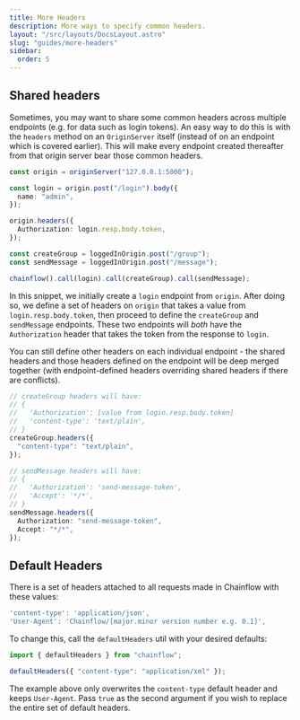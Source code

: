 ```yaml
---
title: More Headers
description: More ways to specify common headers.
layout: "/src/layouts/DocsLayout.astro"
slug: "guides/more-headers"
sidebar:
  order: 5
---
```


## Shared headers

Sometimes, you may want to share some common headers across multiple endpoints (e.g. for data such as login tokens). An easy way to do this is with the `headers` method on an `OriginServer` itself (instead of on an endpoint which is covered earlier). This will make every endpoint created thereafter from that origin server bear those common headers.

```typescript {7-9}
const origin = originServer("127.0.0.1:5000");

const login = origin.post("/login").body({
  name: "admin",
});

origin.headers({
  Authorization: login.resp.body.token,
});

const createGroup = loggedInOrigin.post("/group");
const sendMessage = loggedInOrigin.post("/message");

chainflow().call(login).call(createGroup).call(sendMessage);
```

In this snippet, we initially create a `login` endpoint from `origin`. After doing so, we define a set of headers on `origin` that takes a value from `login.resp.body.token`, then proceed to define the `createGroup` and `sendMessage` endpoints. These two endpoints will _both_ have the `Authorization` header that takes the token from the response to `login`.

You can still define other headers on each individual endpoint - the shared headers and those headers defined on the endpoint will be deep merged together (with endpoint-defined headers overriding shared headers if there are conflicts).

```typescript
// createGroup headers will have:
// {
//   'Authorization': [value from login.resp.body.token]
//   'content-type': 'text/plain',
// }
createGroup.headers({
  "content-type": "text/plain",
});

// sendMessage headers will have:
// {
//   'Authorization': 'send-message-token',
//   'Accept': '*/*',
// }
sendMessage.headers({
  Authorization: "send-message-token",
  Accept: "*/*",
});
```

## Default Headers

There is a set of headers attached to all requests made in Chainflow with these values:

```typescript
'content-type': 'application/json',
'User-Agent': 'Chainflow/[major.minor version number e.g. 0.1]',
```

To change this, call the `defaultHeaders` util with your desired defaults:

```typescript
import { defaultHeaders } from "chainflow";

defaultHeaders({ "content-type": "application/xml" });
```

The example above only overwrites the `content-type` default header and keeps `User-Agent`. Pass `true` as the second argument if you wish to replace the entire set of default headers.
